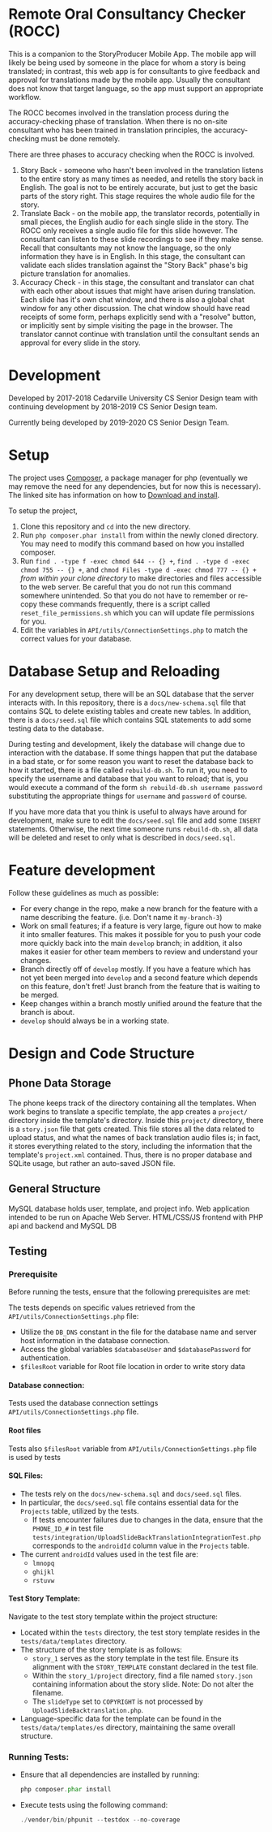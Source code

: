 # Remote Oral Consultancy Checker (ROCC)

This is a companion to the StoryProducer Mobile App. The mobile app will likely
be being used by someone in the place for whom a story is being translated; in
contrast, this web app is for consultants to give feedback and approval for
translations made by the mobile app. Usually the consultant does not know that
target language, so the app must support an appropriate workflow.

The ROCC becomes involved in the translation process during the
accuracy-checking phase of translation. When there is no on-site consultant who
has been trained in translation principles, the accuracy-checking must be done
remotely.

There are three phases to accuracy checking when the ROCC is involved.
1. Story Back - someone who hasn't been involved in the translation listens to
	 the entire story as many times as needed, and retells the story back in
	 English. The goal is not to be entirely accurate, but just to get the basic
	 parts of the story right. This stage requires the whole audio file for the
	 story.
2. Translate Back - on the mobile app, the translator records, potentially in
	 small pieces, the English audio for each single slide in the story. The ROCC
	 only receives a single audio file for this slide however. The consultant can
	 listen to these slide recordings to see if they make sense. Recall that
	 consultants may not know the language, so the only information they have is
	 in English. In this stage, the consultant can validate each slides
	 translation against the "Story Back" phase's big picture translation for
	 anomalies.
3. Accuracy Check - in this stage, the consultant and translator can chat with
	 each other about issues that might have arisen during translation. Each
	 slide has it's own chat window, and there is also a global chat window for
	 any other discussion. The chat window should have read receipts of some
	 form, perhaps explicitly send with a "resolve" button, or implicitly sent by
	 simple visiting the page in the browser. The translator cannot continue with
	 translation until the consultant sends an approval for every slide in the
	 story.

# Development

Developed by 2017-2018 Cedarville University CS Senior Design team
with continuing development by 2018-2019 CS Senior Design team.

Currently being developed by 2019-2020 CS Senior Design Team.

# Setup

The project uses [Composer](getcomposer.org), a package manager for php
(eventually we may remove the need for any dependencies, but for now this is
necessary). The linked site has information on how to [Download and
install](getcomposer.org/download).

To setup the project,
1. Clone this repository and `cd` into the new directory.
2. Run `php composer.phar install` from within the newly cloned directory. You
	 may need to modify this command based on how you installed composer.
3. Run `find . -type f -exec chmod 644 -- {} +`, `find . -type d -exec chmod
   755 -- {} +`, and `chmod Files -type d -exec chmod 777 -- {} +` *from within
   your clone directory* to make directories and files accessible to the web
   server. Be careful that you do not run this command somewhere unintended. So
   that you do not have to remember or re-copy these commands frequently, there
   is a script called `reset_file_permissions.sh` which you can will update
   file permissions for you.
4. Edit the variables in `API/utils/ConnectionSettings.php` to match the
   correct values for your database.

# Database Setup and Reloading

For any development setup, there will be an SQL database that the server
interacts with. In this repository, there is a `docs/new-schema.sql` file that
contains SQL to delete existing tables and create new tables. In addition,
there is a `docs/seed.sql` file which contains SQL statements to add some
testing data to the database.

During testing and development, likely the database will change due to
interaction with the database. If some things happen that put the database in a
bad state, or for some reason you want to reset the database back to how it
started, there is a file called `rebuild-db.sh`. To run it, you need to specify
the username and database that you want to reload; that is, you would execute a
command of the form `sh rebuild-db.sh username password` substituting the
appropriate things for `username` and `password` of course.

If you have more data that you think is useful to always have around for
development, make sure to edit the `docs/seed.sql` file and add some `INSERT`
statements. Otherwise, the next time someone runs `rebuild-db.sh`, all data
will be deleted and reset to only what is described in `docs/seed.sql`.

# Feature development

Follow these guidelines as much as possible:

* For every change in the repo, make a new branch for the feature with a name
	describing the feature. (i.e. Don't name it `my-branch-3`)
* Work on small features; if a feature is very large, figure out how to make it
	into smaller features. This makes it possible for you to push your code more
	quickly back into the main `develop` branch; in addition, it also makes it
	easier for other team members to review and understand your changes.
* Branch directly off of `develop` mostly. If you have a feature which has not
	yet been merged into `develop` and a second feature which depends on this
	feature, don't fret! Just branch from the feature that is waiting to be
	merged.
* Keep changes within a branch mostly unified around the feature that the
	branch is about.
* `develop` should always be in a working state.

# Design and Code Structure

## Phone Data Storage

The phone keeps track of the directory containing all the templates. When work 
begins to translate a specific template, the app creates a `project/` directory 
inside the template's directory. Inside this `project/` directory, there is a 
`story.json` file that gets created. This file stores all the data related to 
upload status, and what the names of back translation audio files is; in fact, 
it stores everything related to the story, including the information that the 
template's `project.xml` contained. Thus, there is no proper database and SQLite
usage, but rather an auto-saved JSON file.

## General Structure

MySQL database holds user, template, and project info. Web application intended 
to be run on Apache Web Server. HTML/CSS/JS frontend with PHP api and backend 
and MySQL DB


## Testing

### Prerequisite

Before running the tests, ensure that the following prerequisites are met:

The tests depends on specific values retrieved from the `API/utils/ConnectionSettings.php` file:
* Utilize the `DB_DNS` constant in the file for the database name and server host information in the database connection.
* Access the global variables `$databaseUser` and `$databasePassword` for authentication.
* `$filesRoot` variable for Root file location in order to write story data

#### Database connection:

Tests used the database connection settings `API/utils/ConnectionSettings.php` file.

#### Root files
Tests also 
`$filesRoot` variable from `API/utils/ConnectionSettings.php` file is used by tests
#### SQL Files:
* The tests rely on the `docs/new-schema.sql` and `docs/seed.sql` files.
* In particular, the `docs/seed.sql` file contains essential data for the `Projects` table, utilized by the tests.
  * If tests encounter failures due to changes in the data, ensure that the `PHONE_ID_#` in test file `tests/integration/UploadSlideBackTranslationIntegrationTest.php` corresponds to the `androidId` column value in the `Projects` table.
* The current `androidId` values used in the test file are:
  * `lmnopq`
  * `ghijkl`
  * `rstuvw`


#### Test Story Template:
Navigate to the test story template within the project structure:
* Located within the `tests` directory, the test story template resides in the `tests/data/templates` directory.
* The structure of the story template is as follows:
  * `story_1` serves as the story template in the test file. Ensure its alignment with the `STORY_TEMPLATE` constant declared in the test file.
  * Within the `story_1/project` directory, find a file named `story.json` containing information about the story slide. Note: Do not alter the filename.
  * The `slideType` set to `COPYRIGHT` is not processed by `UploadSlideBacktranslation.php`.
* Language-specific data for the template can be found in the `tests/data/templates/es` directory, maintaining the same overall structure.


### Running Tests:
* Ensure that all dependencies are installed by running:
  ```php
  php composer.phar install
  ```
* Execute tests using the following command:
  ```php
  ./vendor/bin/phpunit --testdox --no-coverage
  ```



